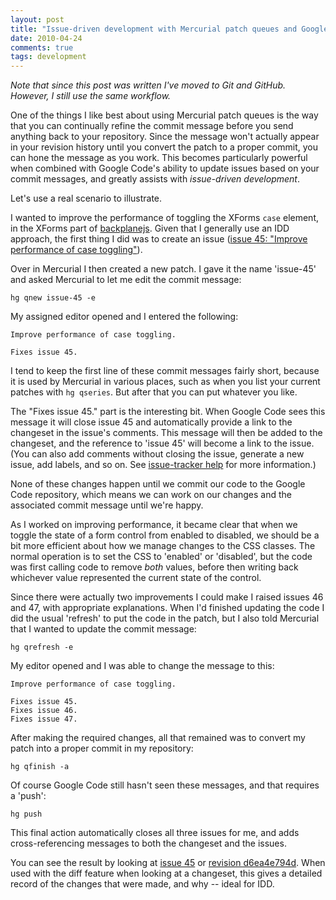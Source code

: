 ```yaml
---
layout: post
title: "Issue-driven development with Mercurial patch queues and Google Code"
date: 2010-04-24
comments: true
tags: development
---
```


_Note that since this post was written I've moved to Git and GitHub. However,
I still use the same workflow._

One of the things I like best about using Mercurial patch queues is the way
that you can continually refine the commit message before you send anything
back to your repository. Since the message won't actually appear in your
revision history until you convert the patch to a proper commit, you can hone
the message as you work. This becomes particularly powerful when combined with
Google Code's ability to update issues based on your commit messages, and
greatly assists with *issue-driven development*.

<!-- more -->

Let's use a real scenario to illustrate.

I wanted to improve the performance of toggling the XForms `case` element, in
the XForms part of [backplanejs][1]. Given that I generally use an IDD approach,
the first thing I did was to create an issue ([issue 45: "Improve performance of case toggling"][2]).

Over in Mercurial I then created a new patch. I gave it the name 'issue-45' and
asked Mercurial to let me edit the commit message:

    hg qnew issue-45 -e

My assigned editor opened and I entered the following:

    Improve performance of case toggling.
    
    Fixes issue 45.

I tend to keep the first line of these commit messages fairly short, because it
is used by Mercurial in various places, such as when you list your current
patches with `hg qseries`. But after that you can put whatever you like.

The "Fixes issue 45." part is the interesting bit. When Google Code sees this
message it will close issue 45 and automatically provide a link to the changeset
in the issue's comments. This message will then be added to the changeset, and
the reference to 'issue 45' will become a link to the issue. (You can also add
comments without closing the issue, generate a new issue, add labels, and so on.
See [issue-tracker help][3] for more information.)

None of these changes happen until we commit our code to the Google Code
repository, which means we can work on our changes and the associated
commit message until we're happy.

As I worked on improving performance, it became clear that when we toggle the
state of a form control from enabled to disabled, we should be a bit more
efficient about how we manage changes to the CSS classes. The normal operation
is to set the CSS to 'enabled' or 'disabled', but the code was first calling
code to remove *both* values, before then writing back whichever value
represented the current state of the control.

Since there were actually two improvements I could make I raised issues 46 and
47, with appropriate explanations. When I'd finished updating the code I did
the usual 'refresh' to put the code in the patch, but I also told Mercurial
that I wanted to update the commit message:

    hg qrefresh -e

My editor opened and I was able to change the message to this:

    Improve performance of case toggling.
    
    Fixes issue 45.
    Fixes issue 46.
    Fixes issue 47.

After making the required changes, all that remained was to convert my patch
into a proper commit in my repository:

    hg qfinish -a

Of course Google Code still hasn't seen these messages, and that requires a
'push':

    hg push

This final action automatically closes all three issues for me, and adds
cross-referencing messages to both the changeset and the issues.

You can see the result by looking at [issue 45][2] or [revision d6ea4e794d][4].
When used with the diff feature when looking at a changeset, this gives a
detailed record of the changes that were made, and why -- ideal for IDD.

 [1]: http://backplanejs.googlecode.com/
 [2]: http://code.google.com/p/backplanejs/issues/detail?id=45
 [3]: http://code.google.com/p/support/wiki/IssueTracker#Integration_with_version_control
 [4]: http://code.google.com/p/backplanejs/source/detail?r=d6ea4e794d